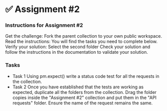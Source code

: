 # ✅ Assignment #2

### Instructions for Assignment #2
Get the challenge: Fork the parent collection to your own public workspace. Read the instructions: You will find the tasks you need to complete below. Verify your solution: Select the second folder Check your solution and follow the instructions in the documentation to validate your solution.

### Tasks
* Task 1
Using pm.expect() write a status code test for all the requests in the collection.
* Task 2
Once you have established that the tests are working as expected, duplicate all the folders from the collection. Drag the folder copies inside the "Assignment #2" collection and put them in the "API requests" folder. Ensure the name of the request remains the same.